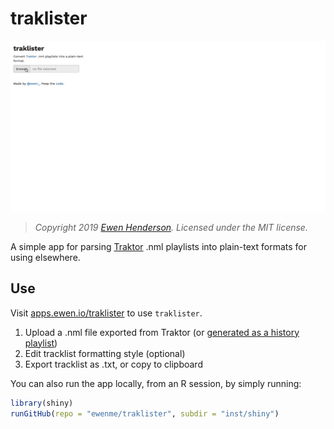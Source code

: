 
<!-- README.md is generated from README.Rmd. Please edit that file -->

# traklister

![traklister](traklister-demo.gif)

> *Copyright 2019 [Ewen Henderson](http://ewen.io/). Licensed under the
> MIT license.*

A simple app for parsing
[Traktor](https://en.wikipedia.org/wiki/Traktor) .nml playlists into
plain-text formats for using elsewhere.

## Use

Visit [apps.ewen.io/traklister](https://apps.ewen.io/traklister/) to use
`traklister`.

1.  Upload a .nml file exported from Traktor (or [generated as a history
    playlist](https://support.native-instruments.com/hc/en-us/articles/210274225-What-Files-and-Folders-does-TRAKTOR-Install-on-my-System-))
2.  Edit tracklist formatting style (optional)
3.  Export tracklist as .txt, or copy to clipboard

You can also run the app locally, from an R session, by simply running:

``` r
library(shiny)
runGitHub(repo = "ewenme/traklister", subdir = "inst/shiny")
```
